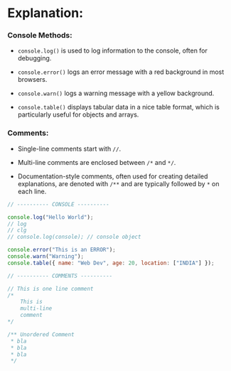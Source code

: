 # Explanation:



### Console Methods:

- `console.log()` is used to log information to the console, often for debugging.

- `console.error()` logs an error message with a red background in most browsers.

- `console.warn()` logs a warning message with a yellow background.

- `console.table()` displays tabular data in a nice table format, which is particularly useful for objects and arrays.

### Comments:

- Single-line comments start with `//`.

- Multi-line comments are enclosed between `/*` and `*/`.

- Documentation-style comments, often used for creating detailed explanations, are denoted with `/**` and are typically followed by `*` on each line.

```js
// ---------- CONSOLE ----------

console.log("Hello World");
// log
// clg
// console.log(console); // console object

console.error("This is an ERROR");
console.warn("Warning");
console.table({ name: "Web Dev", age: 20, location: ["INDIA"] });

// ---------- COMMENTS ----------

// This is one line comment
/*
    This is 
    multi-line 
    comment
*/

/** Unordered Comment
 * bla
 * bla
 * bla
 */
```
